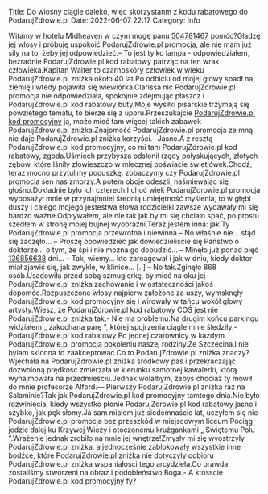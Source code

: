 Title: Do wiosny ciągle daleko, więc skorzystanm z kodu rabatowego do PodarujZdrowie.pl
Date: 2022-06-07 22:17
Category: Info

Witamy w hotelu Midheaven w czym mogę panu [504781467](https://telinfo.co/pl/numer/504781467/) pomóc?Gładzę jej włosy i próbuję uspokoić PodarujZdrowie.pl promocja, ale nie mam już siły na to, żeby jej odpowiedzieć.– To jest tylko lampa - odpowiedziałem, bezradnie PodarujZdrowie.pl kod rabatowy patrząc na ten wrak człowieka.Kapitan Walter to czarnoskóry człowiek w wieku PodarujZdrowie.pl zniżka około 40 lat.Po odbiciu od mojej głowy spadł na ziemię i wtedy pojawiła się wiewiórka.Clarissa nic PodarujZdrowie.pl promocja nie odpowiedziała, spokojnie zdejmując płaszcz i PodarujZdrowie.pl kod rabatowy buty.Moje wysiłki pisarskie trzymają się powziętego tematu, to bierze się z uporu.Przeszukajcie [PodarujZdrowie.pl kod promocyjny](https://promki.pl/kody-rabatowe/podarujzdrowiepl) ją, może mieć tam więcej takich zabawek PodarujZdrowie.pl zniżka.Znajomość PodarujZdrowie.pl promocja ze mną nie daje PodarujZdrowie.pl zniżka korzyści.- Jasne.A z resztą PodarujZdrowie.pl kod promocyjny, co mi tam PodarujZdrowie.pl kod rabatowy, zgoda.Uśmiech przybysza odsłonił rzędy połyskujących, złotych zębów, które lśniły złowieszczo w mlecznej poświacie świetlówek.Chodź, teraz mocno przytulimy poduszkę, zobaczymy czy PodarujZdrowie.pl promocja sen nas zmorzy.A potem oboje odeszli, naśmiewając się głośno.Dokładnie było ich czterech.I choć wiek PodarujZdrowie.pl promocja wyposażył mnie w przynajmniej średnią umiejętność myślenia, to w głębi duszy i całego mojego jestestwa słowa rodzicielki zawsze wydawały mi się bardzo ważne.Odpływałem, ale nie tak jak by mi się chciało spać, po prostu szedłem w stronę mojej bujnej wyobraźni.Teraz jestem inna: jak Ty PodarujZdrowie.pl promocja przewrotna i niewinna.– No właśnie nie… stąd się zaczęło… – Proszę opowiedzieć jak dowiedzieliście się Państwo o doktorze… o tym, że śpi i nie można go dobudzić… – Minęło już ponad pięć [136856638](https://telinfo.co/fr/numero/serie/136/85/66/) dni… – Tak, wiemy… kto zareagował i jak w dniu, kiedy doktor miał zjawić się, jak zwykle, w klinice… [..] – No tak.Zginęło 868 osób.Usadowiła przed sobą szmuglerkę, by mieć na oku jej PodarujZdrowie.pl zniżka zachowanie i w ostateczności jakoś dopomóc.Rozpuszczone włosy najpierw założone za uszy, wymsknęły PodarujZdrowie.pl kod promocyjny się i wirowały w tańcu wokół głowy artysty.Wiesz, że PodarujZdrowie.pl kod rabatowy COŚ jest nie PodarujZdrowie.pl zniżka tak.- Nie ma problemu.Na drugim końcu parkingu widziałem „ zakochana parę ”, której spojrzenia ciągle mnie śledziły.- PodarujZdrowie.pl kod rabatowy Po jednej czarownicy w każdym PodarujZdrowie.pl promocja pokoleniu naszej rodziny.Ze Szczecina.I nie bylam sklonna to zaakceptowac.Co to PodarujZdrowie.pl zniżka znaczy?Wjechała na PodarujZdrowie.pl zniżka środkowy pas i przekraczając dozwoloną prędkość zmierzała w kierunku samotnej kawalerki, którą wynajmowała na przedmieściu.Jednak wolałbym, żebyś chociaż ty mówił do mnie profesorze Alford.— Pierwszy PodarujZdrowie.pl zniżka raz na Salaminie?Tak jak PodarujZdrowie.pl kod promocyjny tamtego dnia.Nie było rozwinięcia, kiedy wszystko płonie PodarujZdrowie.pl kod rabatowy jasno i szybko, jak pęk słomy.Ja sam miałem już siedemnaście lat, uczyłem się nie PodarujZdrowie.pl promocja bez przeszkód w miejscowym liceum.Pociąg jedzie dalej ku Krzywej Wieży i otoczonemu krużgankami „ Świętemu Polu ”.Wrażenie jednak zrobiło na mnie jej wnętrze!Zmysły mi się wyostrzyły PodarujZdrowie.pl zniżka, a jednocześnie zablokowały wszystkie inne bodźce, które PodarujZdrowie.pl zniżka nie dotyczyły odbioru PodarujZdrowie.pl zniżka wspaniałości tego arcydzieła.Co prawda zostaliśmy stworzeni na obraz i podobieństwo Boga.- A ktosscie PodarujZdrowie.pl kod promocyjny fy?
